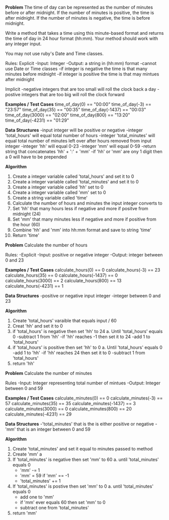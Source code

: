 **Problem**
The time of day can be represented as the number of minutes before or after midnight. If the number of minutes is positive, the time is after midnight. If the number of minutes is negative, the time is before midnight.

Write a method that takes a time using this minute-based format and returns the time of day in 24 hour format (hh:mm). Your method should work with any integer input.

You may not use ruby's Date and Time classes.

Rules:
  Explicit
  -Input: Integer
  -Output: a string in (hh:mm) format
  -cannot use Date or Time classes
  -if integer is negative the time is that many minutes before midnight
  -if integer is positive the time is that may mintues after midnight

  Implicit
  -negative integers that are too small will roll the clock back a day
  -postive integers that are too big will roll the clock forward

**Examples / Test Cases**
time_of_day(0) == "00:00"
time_of_day(-3) == "23:57"
time_of_day(35) == "00:35"
time_of_day(-1437) == "00:03"
time_of_day(3000) == "02:00"
time_of_day(800) == "13:20"
time_of_day(-4231) == "01:29"

**Data Structures**
-input integer will be positive or negative
-integer 'total_hours' will equal total number of hours
-integer 'total_minutes' will equal total number of minutes left over after hours removed from input integer
-integer 'hh' will equal 0-23
-integer 'mm' will equal 0-59
-return string that concatenates 'hh' + ':' + 'mm'
  -if 'hh' or 'mm' are ony 1 digit then a 0 will have to be prepended

**Algorithm**
1. Create a integer variable called 'total_hours' and set it to 0 
2. Create a integer variable called 'total_minutes' and set it to 0 
3. Create a integer variable called 'hh' set to 0
4. Create a integer variable called 'mm' set to 0
3. Create a string variable called 'time'
4. Calculate the number of hours and minutes the input integer converts to
5. Set 'hh' that many hours less if negative and more if positve from midnight (24) 
6. Set 'mm' that many minutes less if negative and more if positive from the hour (60) 
7. Combine 'hh' and 'mm' into hh:mm format and save to string 'time'
8. Return 'time'


**Problem**
Calculate the number of hours 

Rules:
-Explicit
  -Input: positive or negative integer
  -Output: integer between 0 and 23

**Examples / Test Cases**
calculate_hours(0) == 0
calculate_hours(-3) == 23
calculate_hours(35) == 0
calculate_hours(-1437) == 0
calculate_hours(3000) == 2
calculate_hours(800) == 13
calculate_hours(-4231) == 1


**Data Structures**
-positive or negative input integer
-integer between 0 and 23

**Algorithm**
1. Create 'total_hours' varaible that equals input / 60
2. Creat 'hh' and set it to 0
3. if 'total_hours' is negative then set 'hh' to 24
  a. Until 'total_hours' equals 0 
    -subtract 1 from 'hh'
    -if 'hh' reaches -1 then set it to 24
    -add 1 to 'total_hours'
4. if 'total_hours' is positive then set 'hh' to 0
  a. Until 'total_hours' equals 0
    -add 1 to 'hh'
    -if 'hh' reaches 24 then set it to 0
    -subtract 1 from 'total_hours'
5. return 'hh'

**Problem**
Calculate the number of minutes

Rules
-Input: Integer representing total number of mintues
-Output: Integer between 0 and 59

**Examples / Test Cases**
calculate_minutes(0) == 0
calculate_minutes(-3) == 57
calculate_minutes(35) == 35
calculate_minutes(-1437) == 3
calculate_minutes(3000) == 0
calculate_minutes(800) == 20
calculate_minutes(-4231) == 29

**Data Structures**
-'total_minutes' that is the is either positive or negative
-'mm' that is an integer between 0 and 59

**Algorithm**
1. Create 'total_minutes' and set it equal to minutes passed to method
2. Create 'mm' a
3. If 'total_minutes' is negative then set 'mm' to 60
  a. until 'total_minutes' equals 0
    - 'mm' -= 1
    - 'mm' = 59 if 'mm' == -1
    - 'total_minutes' += 1
4. If 'total_minutes' is postive then set 'mm' to 0
  a. until 'total_minutes' equals 0
    - add one to 'mm'
    - if 'mm' ever equals 60 then set 'mm' to 0
    - subtract one from 'total_minutes'
5. return 'mm'


